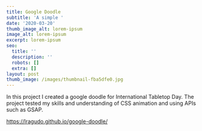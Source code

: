 ```yaml
---
title: Google Doodle
subtitle: 'A simple '
date: '2020-03-20'
thumb_image_alt: lorem-ipsum
image_alt: lorem-ipsum
excerpt: lorem-ipsum
seo:
  title: ''
  description: ''
  robots: []
  extra: []
layout: post
thumb_image: /images/thumbnail-fba5dfe0.jpg
---
```

In this project I created a google doodle for International Tabletop Day. The project tested my skills and understanding of CSS animation and using APIs such as GSAP.

https://lragudo.github.io/google-doodle/
